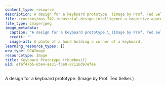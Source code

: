 ```yaml
---
content_type: resource
description: A design for a keyboard prototype. (Image by Prof. Ted Selker.)
file: /courses/mas-742-industrial-design-intelligence-a-cognitive-approach-to-engineering-fall-2003/efaf47b58ba4aa31f3e087116d97efee_mas-742f03-th.jpg
file_type: image/jpeg
image_metadata:
  caption: "A design for a keyboard prototype.\_(Image by Prof. Ted Selker.)"
  credit: ''
  image-alt: A photo of a hand holding a corner of a keyboard.
learning_resource_types: []
ocw_type: OCWImage
resourcetype: Image
title: Keyboard Prototype (thumbnail)
uid: efaf47b5-8ba4-aa31-f3e0-87116d97efee
---
```

A design for a keyboard prototype. (Image by Prof. Ted Selker.)

